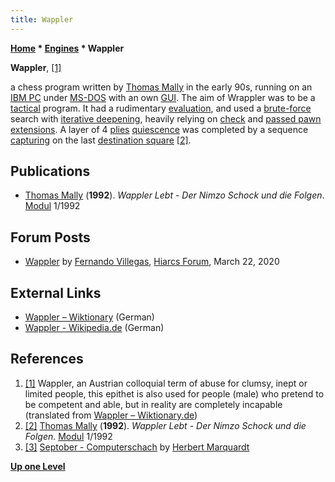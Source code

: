 ```yaml
---
title: Wappler
---
```

**[Home](Home "Home") \* [Engines](Engines "Engines") \* Wappler**


**Wappler**, <a id="cite-note-1" href="#cite-ref-1">[1]</a>  

a chess program written by [Thomas Mally](Thomas_Mally "Thomas Mally") in the early 90s, running on an [IBM PC](IBM_PC "IBM PC") under [MS-DOS](MS-DOS "MS-DOS") with an own [GUI](GUI "GUI"). The aim of Wrappler was to be a [tactical](Tactics "Tactics") program. It had a rudimentary [evaluation](Evaluation "Evaluation"), and used a [brute-force](Brute-Force "Brute-Force") search with [iterative deepening](Iterative_Deepening "Iterative Deepening"), heavily relying on [check](Check_Extensions "Check Extensions") and [passed pawn extensions](Passed_Pawn_Extensions "Passed Pawn Extensions"). A layer of 4 [plies](Ply "Ply") [quiescence](Quiescence_Search "Quiescence Search") was completed by a sequence [capturing](Captures "Captures") on the last [destination square](Target_Square "Target Square") <a id="cite-note-2" href="#cite-ref-2">[2]</a>.



## Publications


* [Thomas Mally](Thomas_Mally "Thomas Mally") (**1992**). *Wappler Lebt - Der Nimzo Schock und die Folgen*. [Modul](Modul "Modul") 1/1992


## Forum Posts


* [Wappler](https://www.hiarcs.net/forums/viewtopic.php?t=9931) by [Fernando Villegas](Fernando_Villegas "Fernando Villegas"), [Hiarcs Forum](Computer_Chess_Forums "Computer Chess Forums"), March 22, 2020


## External Links


* [Wappler – Wiktionary](https://de.wiktionary.org/wiki/Wappler) (German)
* [Wappler - Wikipedia.de](https://de.wikipedia.org/wiki/Wappler) (German)


## References


1. <a id="cite-ref-1" href="#cite-note-1">[1]</a> Wappler, an Austrian colloquial term of abuse for clumsy, inept or limited people, this epithet is also used for people (male) who pretend to be competent and able, but in reality are completely incapable (translated from [Wappler – Wiktionary.de](http://de.wiktionary.org/wiki/Wappler))
2. <a id="cite-ref-2" href="#cite-note-2">[2]</a> [Thomas Mally](Thomas_Mally "Thomas Mally") (**1992**). *Wappler Lebt - Der Nimzo Schock und die Folgen*. [Modul](Modul "Modul") 1/1992
3. <a id="cite-ref-3" href="#cite-note-3">[3]</a> [Septober - Computerschach](http://www.septober.de/chess/index.htm) by [Herbert Marquardt](index.php?title=Herbert_Marquardt&action=edit&redlink=1 "Herbert Marquardt (page does not exist)")

**[Up one Level](Engines "Engines")**







 
